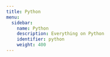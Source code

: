 ```yaml
---
title: Python
menu:
  sidebar:
    name: Python
    description: Everything on Python
    identifier: python
    weight: 400
---
```


